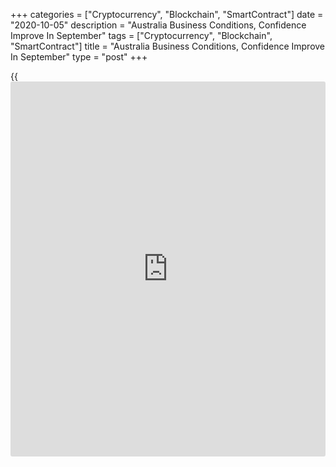 +++
categories = ["Cryptocurrency", "Blockchain", "SmartContract"]
date = "2020-10-05"
description = "Australia Business Conditions, Confidence Improve In September"
tags = ["Cryptocurrency", "Blockchain", "SmartContract"]
title = "Australia Business Conditions, Confidence Improve In September"
type = "post"
+++

{{<iframe id="large-banner" src="https://www.bounty.group/#slide=11.0" width="100%" height="600" scrolling="no" style="border: 0px solid rgb(216, 221, 230); border-radius: 3px;">}}

Australia's [business][1] conditions and confidence improved in
September, survey data from the National Australia Bank showed Monday.

The business confidence index rose to -4 from -8 in the previous month.
Confidence rose in all industries except finance, business & property
services which was flat.

At the same time, the conditions index advanced to zero from -6 a month
ago.  
Conditions returned to the levels seen in early 2020 though it remained
well below average.

The improvement in conditions was driven by a rise in all three sub-
components. Trading and profits logged positive figures and the
employment index advanced eight points but remained in negative zone.

"While the improvement in conditions and confidence in the last few
months has been promising, it is important to remember that in a levels
sense, things are still weak," Alan Oster, NAB group chief economist,
said.

"With forward orders still negative it is unlikely that capacity
utilisation will be fully recovered in the near term," Oster added.

For comments and feedback [contact](https://www.playgroundfx.com/contact/): editorial@rtt[news](https://www.letsplayfx.com/blog/forex-news-website/).com

[Economic News][2]

 **What parts of the world are seeing the best (and worst) economic
performances lately? Click[here][3] to check out our [Econ Scorecard][3]
and find out! See up-to-the-moment [ranking](https://www.playgroundfx.com/blog/crypto-exchange-ranking/)s for the best and worst
performers in [GDP][4], [unemployment rate][5], [inflation][3] and much
more.**

   1. www.rtt[news](https://www.letsplayfx.com/blog/forex-news-website/).com/Content/Business.aspx
   2. www.rtt[news](https://www.letsplayfx.com/blog/forex-news-website/).com/Content/EconomicNews.aspx
   3. www.rtt[news](https://www.letsplayfx.com/blog/forex-news-website/).com/economic-scorecard/world-rank/CPI/highest-performance.aspx
   4. www.rtt[news](https://www.letsplayfx.com/blog/forex-news-website/).com/economic-scorecard/world-rank/GDP/highest-performance.aspx
   5. www.rtt[news](https://www.letsplayfx.com/blog/forex-news-website/).com/economic-scorecard/world-rank/unemployment-rate/lowest-performance.aspx